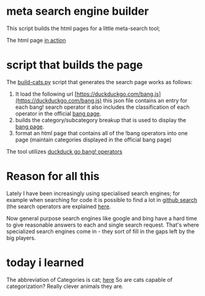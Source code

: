 # meta search engine builder

This script builds the html pages for a little meta-search tool;

The html page [in action](https://mosermichael.github.io/duckduckbang/html/main.html) 



# script that builds the page

The [build-cats.py](https://github.com/MoserMichael/duckduckbang/blob/master/build-cats.py) script that generates the search page works as follows: 

1. It load the following url [https://duckduckgo.com/bang.js](https://duckduckgo.com/bang.js) this json file contains an entry for each bang! search operator it also includes the classification of each operator in the official [bang page](https://duckduckgo.com/bang).
2. builds the category/subcategory breakup that is used to display the [bang page](https://duckduckgo.com/bang).  
3. format an html page that contains all of the !bang operators into one page (maintain categories displayed in the official bang page)

The tool utilizes [duckduck go bang! operators](https://duckduckgo.com/bang)

# Reason for all this

Lately I have been increasingly using specialised search engines; for example when searching for code it is possible to find a lot in [github search](https://github.com/search/advanced) (the search operators are explained [here](https://docs.github.com/en/github/searching-for-information-on-github/understanding-the-search-syntax). 

Now general purpose search engines like google and bing have a hard time to give reasonable answers to each and single search request. That's where specialized search engines come in - they sort of fill in the gaps left by the big players.

# today i learned

The abbreviation of Categories is cat; [here](https://writingexplained.org/english-abbreviations/category)
So are cats capable of categorization?  Really clever animals they are.





